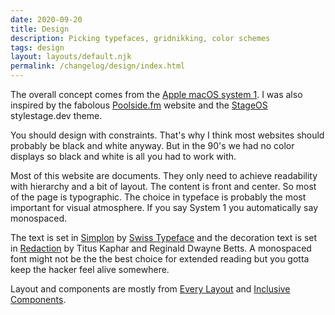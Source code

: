 ```yaml
---
date: 2020-09-20
title: Design
description: Picking typefaces, gridnikking, color schemes
tags: design
layout: layouts/default.njk
permalink: /changelog/design/index.html
---
```


The overall concept comes from the [Apple macOS system 1](https://en.wikipedia.org/wiki/System_1). I was also inspired by the fabolous [Poolside.fm](https://poolside.fm/) website and the [StageOS](https://stylestage.dev/styles/stageos/) stylestage.dev theme.

You should design with constraints. That's why I think most websites should probably be black and white anyway. But in the 90's we had no color displays so black and white is all you had to work with.

Most of this website are documents. They only need to achieve readability with hierarchy and a bit of layout. The content is front and center. So most of the page is typographic. The choice in typeface is probably the most important for visual atmosphere. If you say System 1 you automatically say monospaced. 

The text is set in [Simplon][simplon] by [Swiss Typeface][swiss] and the decoration text is set in [Redaction][redaction] by Titus Kaphar and Reginald Dwayne Betts. A monospaced font might not be the the best choice for extended reading but you gotta keep the hacker feel alive somewhere.

Layout and components are mostly from [Every Layout][layout] and [Inclusive Components][components].

[swiss]: https://www.swisstypefaces.com/
[simplon]: https://www.swisstypefaces.com/fonts/simplon/
[redaction]: https://www.redaction.us/
[layout]: https://every-layout.dev/
[components]: https://inclusive-components.design/
